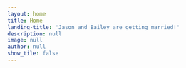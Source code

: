 ```yaml
---
layout: home
title: Home
landing-title: 'Jason and Bailey are getting married!'
description: null
image: null
author: null
show_tile: false
---
```


